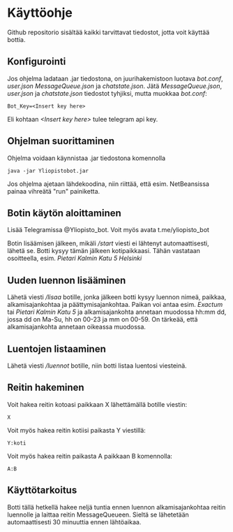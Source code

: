 # Käyttöohje

Github repositorio sisältää kaikki tarvittavat tiedostot, jotta voit käyttää bottia.

## Konfigurointi

Jos ohjelma ladataan .jar tiedostona, on juurihakemistoon luotava _bot.conf_, _user.json_ _MessageQueue.json_ ja _chatstate.json_.
Jätä _MessageQueue.json_,  _user.json_ ja _chatstate.json_ tiedostot tyhjiksi, mutta muokkaa _bot.conf_:
```
Bot_Key=<Insert key here>
```
Eli kohtaan _\<Insert key here\>_ tulee telegram api key.

## Ohjelman suorittaminen

Ohjelma voidaan käynnistaa .jar tiedostona komennolla
```
java -jar Yliopistobot.jar
```
Jos ohjelma ajetaan lähdekoodina, niin riittää, että esim. NetBeansissa painaa vihreätä "run" painiketta.

## Botin käytön aloittaminen

Lisää Telegramissa @Yliopisto_bot. Voit myös avata t.me/yliopisto_bot

Botin lisäämisen jälkeen, mikäli _/start_ viesti ei lähtenyt automaattisesti, lähetä se. Botti kysyy tämän jälkeen kotipaikkaasi.
Tähän vastataan osoitteella, esim. _Pietari Kalmin Katu 5 Helsinki_

## Uuden luennon lisääminen

Lähetä viesti _/lisaa_ botille, jonka jälkeen botti kysyy luennon nimeä, paikkaa, alkamisajankohtaa ja päättymisajankohtaa.
Paikan voi antaa esim. _Exactum_ tai _Pietari Kalmin Katu 5_ ja alkamisajankohta annetaan muodossa hh:mm dd, jossa dd on Ma-Su, hh on 00-23 ja mm on 00-59. 
On tärkeää, että alkamisajankohta annetaan oikeassa muodossa.

## Luentojen listaaminen

Lähetä viesti _/luennot_ botille, niin botti listaa luentosi viesteinä.

## Reitin hakeminen

Voit hakea reitin kotoasi paikkaan X lähettämällä botille viestin: 
```
X
```
Voit myös hakea reitin kotiisi paikasta Y viestillä:
```
Y:koti
```
Voit myös hakea reitin paikasta A paikkaan B komennolla:
```
A:B
```

## Käyttötarkoitus

Botti tällä hetkellä hakee neljä tuntia ennen luennon alkamisajankohtaa reitin luennolle ja laittaa reitin MessageQueueen. Sieltä se lähetetään automaattisesti 30 minuuttia ennen lähtöaikaa.
